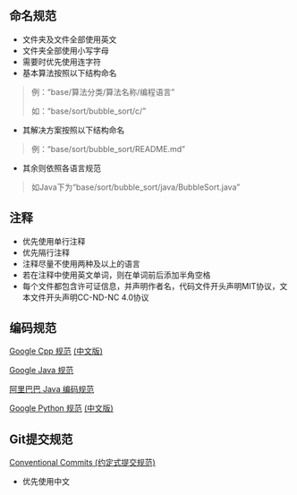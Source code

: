 ## 命名规范
- 文件夹及文件全部使用英文
- 文件夹全部使用小写字母
- 需要时优先使用连字符
- 基本算法按照以下结构命名

> 例：“base/算法分类/算法名称/编程语言”
> 
> 如：“base/sort/bubble_sort/c/”

- 其解决方案按照以下结构命名

> 例：“base/sort/bubble_sort/README.md”

- 其余则依照各语言规范

> 如Java下为“base/sort/bubble_sort/java/BubbleSort.java”

## 注释
- 优先使用单行注释
- 优先隔行注释
- 注释尽量不使用两种及以上的语言
- 若在注释中使用英文单词，则在单词前后添加半角空格
- 每个文件都包含许可证信息，并声明作者名，代码文件开头声明MIT协议，文本文件开头声明CC-ND-NC 4.0协议

## 编码规范
[Google Cpp 规范](https://google.github.io/styleguide/cppguide.html)
[(中文版)](https://zh-google-styleguide.readthedocs.io/en/latest/google-cpp-styleguide/)

[Google Java 规范](https://google.github.io/styleguide/javaguide.html)

[阿里巴巴 Java 编码规范](https://ucc.alicdn.com/download/%E9%98%BF%E9%87%8C%E5%B7%B4%E5%B7%B4Java%E5%BC%80%E5%8F%91%E6%89%8B%E5%86%8C1.4.0.pdf)

[Google Python 规范](https://google.github.io/styleguide/javaguide.html)
[(中文版)](https://zh-google-styleguide.readthedocs.io/en/latest/google-python-styleguide/)

## Git提交规范
[Conventional Commits (约定式提交规范)](https://www.conventionalcommits.org/zh-hans/v1.0.0/)

- 优先使用中文
